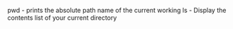 pwd -  prints the absolute path name of the current working
ls - Display the contents list of your current directory
